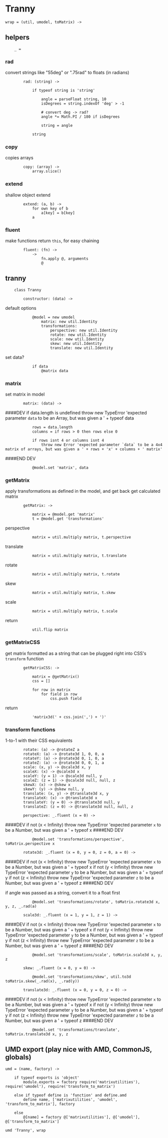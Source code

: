 # Tranny

	wrap = (util, umodel, toMatrix) ->

## helpers

		_ =

### rad
convert strings like "55deg" or ".75rad" to floats (in radians)

			rad: (string) ->

				if typeof string is 'string'

					angle = parseFloat string, 10
					isDegrees = string.indexOf 'deg' > -1

					# convert deg -> rad?
					angle *= Math.PI / 180 if isDegrees

					string = angle
				
				string

### copy
copies arrays

			copy: (array) ->
				array.slice()

### extend
shallow object extend

			extend: (a, b) ->
				for own key of b
					a[key] = b[key]
				a

### fluent
make functions return `this`, for easy chaining

			fluent: (fn) ->
				->
					fn.apply @, arguments
					@

## tranny

		class Tranny

			constructor: (data) ->

default options

				@model = new umodel
					matrix: new util.Identity
					transformations:
						perspective: new util.Identity
						rotate: new util.Identity
						scale: new util.Identity
						skew: new util.Identity
						translate: new util.Identity

set data?
			
				if data
					@matrix data

### matrix

set matrix in model

			matrix: (data) ->

####DEV
				if data.length is undefined
					throw new TypeError 'expected parameter `data` to be an Array, but was given a ' + typeof data

				rows = data.length
				columns = if rows > 0 then rows else 0

				if rows isnt 4 or columns isnt 4
					throw new Error 'expected parameter `data` to be a 4x4 matrix of arrays, but was given a ' + rows + 'x' + columns + ' matrix'
####END DEV

				@model.set 'matrix', data

### getMatrix
apply transformations as defined in the model, and get back get calculated matrix

			getMatrix: ->

				matrix = @model.get 'matrix'
				t = @model.get 'transformations'

perspective

				matrix = util.multiply matrix, t.perspective

translate

				matrix = util.multiply matrix, t.translate

rotate

				matrix = util.multiply matrix, t.rotate

skew

				matrix = util.multiply matrix, t.skew

scale

				matrix = util.multiply matrix, t.scale

return

				util.flip matrix

### getMatrixCSS
get matrix formatted as a string that can be plugged right into CSS's `transform` function
			
			getMatrixCSS: ->

				matrix = @getMatrix()
				css = []

				for row in matrix
					for field in row
						css.push field

return
				
				'matrix3d(' + css.join(',') + ')'

### transform functions
1-to-1 with their CSS equivalents

			rotate: (a) -> @rotateZ a
			rotateX: (a) -> @rotate3d 1, 0, 0, a
			rotateY: (a) -> @rotate3d 0, 1, 0, a
			rotateZ: (a) -> @rotate3d 0, 0, 1, a
			scale: (x, y) -> @scale3d x, y
			scaleX: (x) -> @scale3d x
			scaleY: (y = 1) -> @scale3d null, y
			scaleZ: (z = 1) -> @scale3d null, null, z
			skewX: (x) -> @skew x
			skewY: (y) -> @skew null, y
			translate: (x, y) -> @translate3d x, y
			translateX: (x) -> @translate3d x
			translateY: (y = 0) -> @translate3d null, y
			translateZ: (z = 0) -> @translate3d null, null, z

			perspective: _.fluent (x = 0) ->

####DEV
				if not (x < Infinity)
					throw new TypeError 'expected parameter `x` to be a Number, but was given a ' + typeof x
####END DEV

				@model.set 'transformations/perspective', toMatrix.perspective x

			rotate3d: _.fluent (x = 0, y = 0, z = 0, a = 0) ->

####DEV
				if not (x < Infinity)
					throw new TypeError 'expected parameter `x` to be a Number, but was given a ' + typeof x
				if not (y < Infinity)
					throw new TypeError 'expected parameter `y` to be a Number, but was given a ' + typeof y
				if not (z < Infinity)
					throw new TypeError 'expected parameter `z` to be a Number, but was given a ' + typeof z
####END DEV

if angle was passed as a string, convert it to a float first

				@model.set 'transformations/rotate', toMatrix.rotate3d x, y, z, _.rad(a)

			scale3d: _.fluent (x = 1, y = 1, z = 1) ->

####DEV
				if not (x < Infinity)
					throw new TypeError 'expected parameter `x` to be a Number, but was given a ' + typeof x
				if not (y < Infinity)
					throw new TypeError 'expected parameter `y` to be a Number, but was given a ' + typeof y
				if not (z < Infinity)
					throw new TypeError 'expected parameter `z` to be a Number, but was given a ' + typeof z
####END DEV

				@model.set 'transformations/scale', toMatrix.scale3d x, y, z

			skew: _.fluent (x = 0, y = 0) ->

				@model.set 'transformations/skew', util.to3d toMatrix.skew(_.rad(x), _.rad(y))

			translate3d: _.fluent (x = 0, y = 0, z = 0) ->

####DEV
				if not (x < Infinity)
					throw new TypeError 'expected parameter `x` to be a Number, but was given a ' + typeof x
				if not (y < Infinity)
					throw new TypeError 'expected parameter `y` to be a Number, but was given a ' + typeof y
				if not (z < Infinity)
					throw new TypeError 'expected parameter `z` to be a Number, but was given a ' + typeof z
####END DEV

				@model.set 'transformations/translate', toMatrix.translate3d x, y, z

## UMD export (play nice with AMD, CommonJS, globals)

	umd = (name, factory) ->

		if typeof exports is 'object'
			module.exports = factory require('matrixutilities'), require('umodel'), require('transform_to_matrix')

		else if typeof define is 'function' and define.amd
			define name, ['matrixutilities', 'umodel', 'transform_to_matrix'], factory

		else
			@[name] = factory @['matrixutilities'], @['umodel'], @['transform_to_matrix']

	umd 'Tranny', wrap